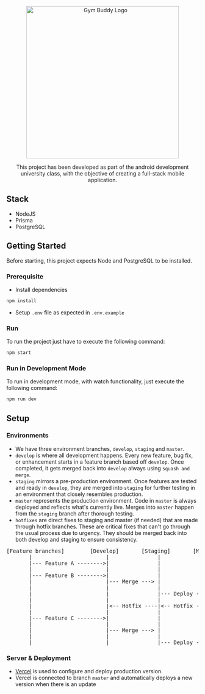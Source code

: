<p align="center">
<img src="https://i.ibb.co/xC6fx3k/Gym-Buddy-logo.png" width="400" alt="Gym Buddy Logo"/>
</p>

<p align="center">
This project has been developed as part of the android development university class, with the objective of creating a full-stack mobile application. 
<p>

## Stack

- NodeJS
- Prisma
- PostgreSQL

## Getting Started

Before starting, this project expects Node and PostgreSQL to be installed.

### Prerequisite

- Install dependencies

```bash
npm install
```

- Setup `.env` file as expected in `.env.example`

### Run

To run the project just have to execute the following command:

```bash
npm start
```

### Run in Development Mode

To run in development mode, with watch functionality, just execute the following command:

```bash
npm run dev
```

## Setup

### Environments

- We have three environment branches, `develop`, `staging` and `master`.
- `develop` is where all development happens. Every new feature, bug fix, or enhancement starts in a feature branch based off `develop`. Once completed, it gets merged back into `develop` always using `squash and merge`.
- `staging` mirrors a pre-production environment. Once features are tested and ready in `develop`, they are merged into `staging` for further testing in an environment that closely resembles production.
- `master` represents the production environment. Code in `master` is always deployed and reflects what's currently live. Merges into `master` happen from the `staging` branch after thorough testing.
- `hotfixes` are direct fixes to staging and master (if needed) that are made through hotfix branches. These are critical fixes that can't go through the usual process due to urgency. They should be merged back into both develop and staging to ensure consistency.

<pre>
[Feature branches]        [Develop]       [Staging]       [Master]
       |                       |               |               |
       |--- Feature A -------->|               |               |
       |                       |               |               |
       |--- Feature B -------->|               |               |
       |                       |--- Merge ---> |               |
       |                       |               |               |
       |                       |               |--- Deploy --> |
       |                       |               |               |
       |                       |<-- Hotfix ----|<-- Hotfix ----|
       |                       |               |               |
       |--- Feature C -------->|               |               |
       |                       |               |               |
       |                       |--- Merge ---> |               |
       |                       |               |               |
       |                       |               |--- Deploy --> |
</pre>

### Server & Deployment

- [Vercel](https://vercel.com/) is used to configure and deploy production version.
- Vercel is connected to branch `master` and automatically deploys a new version when there is an update
